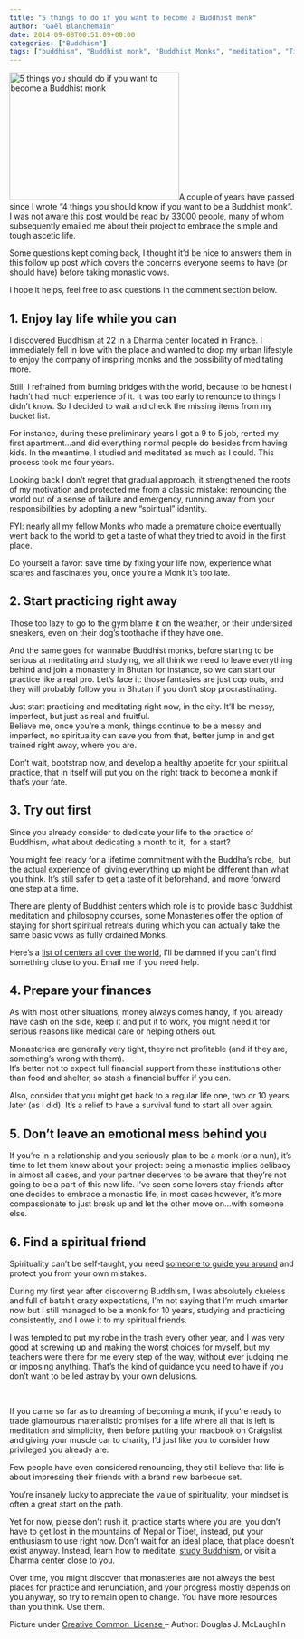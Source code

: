 ```yaml
---
title: "5 things to do if you want to become a Buddhist monk"
author: "Gaël Blanchemain"
date: 2014-09-08T00:51:09+00:00
categories: ["Buddhism"]
tags: ["buddhism", "Buddhist monk", "Buddhist Monks", "meditation", "Tibetan"]
---
```

<img class="alignleft size-medium wp-image-8534" src="http://www.gr0wing.com/wp-content/uploads/2014/09/5-things-you-should-do-if-you-want-to-become-a-Buddhist-monk-300x225.jpg" alt="5 things you should do if you want to become a Buddhist monk" width="300" height="225" srcset="https://www.gr0wing.com/wp-content/uploads/2014/09/5-things-you-should-do-if-you-want-to-become-a-Buddhist-monk-300x225.jpg 300w, https://www.gr0wing.com/wp-content/uploads/2014/09/5-things-you-should-do-if-you-want-to-become-a-Buddhist-monk-150x112.jpg 150w, https://www.gr0wing.com/wp-content/uploads/2014/09/5-things-you-should-do-if-you-want-to-become-a-Buddhist-monk.jpg 1024w" sizes="(max-width: 300px) 100vw, 300px" />A couple of years have passed since I wrote &#8220;4 things you should know if you want to be a Buddhist monk&#8221;. I was not aware this post would be read by 33000 people, many of whom subsequently emailed me about their project to embrace the simple and tough ascetic life.

Some questions kept coming back, I thought it&#8217;d be nice to answers them in this follow up post which covers the concerns everyone seems to have (or should have) before taking monastic vows.

I hope it helps, feel free to ask questions in the comment section below.

## 1. Enjoy lay life while you can

I discovered Buddhism at 22 in a Dharma center located in France. I immediately fell in love with the place and wanted to drop my urban lifestyle to enjoy the company of inspiring monks and the possibility of meditating more.

Still, I refrained from burning bridges with the world, because to be honest I hadn&#8217;t had much experience of it. It was too early to renounce to things I didn&#8217;t know. So I decided to wait and check the missing items from my bucket list.

For instance, during these preliminary years I got a 9 to 5 job, rented my first apartment&#8230;and did everything normal people do besides from having kids. In the meantime, I studied and meditated as much as I could. This process took me four years.

Looking back I don&#8217;t regret that gradual approach, it strengthened the roots of my motivation and protected me from a classic mistake: renouncing the world out of a sense of failure and emergency, running away from your responsibilities by adopting a new &#8220;spiritual&#8221; identity.

FYI: nearly all my fellow Monks who made a premature choice eventually went back to the world to get a taste of what they tried to avoid in the first place.

Do yourself a favor: save time by fixing your life now, experience what scares and fascinates you, once you&#8217;re a Monk it&#8217;s too late.

## 2. Start practicing right away

Those too lazy to go to the gym blame it on the weather, or their undersized sneakers, even on their dog&#8217;s toothache if they have one.

And the same goes for wannabe Buddhist monks, before starting to be serious at meditating and studying, we all think we need to leave everything behind and join a monastery in Bhutan for instance, so we can start our practice like a real pro. Let&#8217;s face it: those fantasies are just cop outs, and they will probably follow you in Bhutan if you don&#8217;t stop procrastinating.

Just start practicing and meditating right now, in the city. It&#8217;ll be messy, imperfect, but just as real and fruitful.  
Believe me, once you&#8217;re a monk, things continue to be a messy and imperfect, no spirituality can save you from that, better jump in and get trained right away, where you are.

Don&#8217;t wait, bootstrap now, and develop a healthy appetite for your spiritual practice, that in itself will put you on the right track to become a monk if that&#8217;s your fate.

## 3. Try out first

Since you already consider to dedicate your life to the practice of Buddhism, what about dedicating a month to it,  for a start?

You might feel ready for a lifetime commitment with the Buddha&#8217;s robe,  but the actual experience of  giving everything up might be different than what you think. It&#8217;s still safer to get a taste of it beforehand, and move forward one step at a time.

There are plenty of Buddhist centers which role is to provide basic Buddhist meditation and philosophy courses, some Monasteries offer the option of staying for short spiritual retreats during which you can actually take the same basic vows as fully ordained Monks.

Here&#8217;s a <a href="http://www.buddhanet.info/wbd/" target="_blank">list of centers all over the world</a>, I&#8217;ll be damned if you can&#8217;t find something close to you. Email me if you need help.

## 4. Prepare your finances

As with most other situations, money always comes handy, if you already have cash on the side, keep it and put it to work, you might need it for serious reasons like medical care or helping others out.

Monasteries are generally very tight, they&#8217;re not profitable (and if they are, something&#8217;s wrong with them).  
It&#8217;s better not to expect full financial support from these institutions other than food and shelter, so stash a financial buffer if you can.

Also, consider that you might get back to a regular life one, two or 10 years later (as I did). It&#8217;s a relief to have a survival fund to start all over again.

## 5. Don&#8217;t leave an emotional mess behind you

If you&#8217;re in a relationship and you seriously plan to be a monk (or a nun), it&#8217;s time to let them know about your project: being a monastic implies celibacy in almost all cases, and your partner deserves to be aware that they&#8217;re not going to be a part of this new life. I&#8217;ve seen some lovers stay friends after one decides to embrace a monastic life, in most cases however, it&#8217;s more compassionate to just break up and let the other move on…with someone else.

## 6. Find a spiritual friend

Spirituality can&#8217;t be self-taught, you need <a title="How to choose a spiritual master" href="http://www.gr0wing.com/how-to-choose-a-spiritual-master/" target="_blank">someone to guide you around</a> and protect you from your own mistakes.

During my first year after discovering Buddhism, I was absolutely clueless and full of batshit crazy expectations, I&#8217;m not saying that I&#8217;m much smarter now but I still managed to be a monk for 10 years, studying and practicing consistently, and I owe it to my spiritual friends.

I was tempted to put my robe in the trash every other year, and I was very good at screwing up and making the worst choices for myself, but my teachers were there for me every step of the way, without ever judging me or imposing anything. That&#8217;s the kind of guidance you need to have if you don&#8217;t want to be led astray by your own delusions.

&nbsp;

If you came so far as to dreaming of becoming a monk, if you&#8217;re ready to trade glamourous materialistic promises for a life where all that is left is meditation and simplicity, then before putting your macbook on Craigslist and giving your muscle car to charity, I&#8217;d just like you to consider how privileged you already are.

Few people have even considered renouncing, they still believe that life is about impressing their friends with a brand new barbecue set.

You&#8217;re insanely lucky to appreciate the value of spirituality, your mindset is often a great start on the path.

Yet for now, please don&#8217;t rush it, practice starts where you are, you don&#8217;t have to get lost in the mountains of Nepal or Tibet, instead, put your enthusiasm to use right now. Don&#8217;t wait for an ideal place, that place doesn&#8217;t exist anyway. Instead, learn how to meditate, [study Buddhism][1], or visit a Dharma center close to you.

Over time, you might discover that monasteries are not always the best places for practice and renunciation, and your progress mostly depends on you anyway, so try to remain open to change. You have more resources than you think. Use them.

Picture under <a href="http://creativecommons.org/licenses/by/2.5/" target="_blank">Creative Common  License </a>&#8211; Author: Douglas J. McLaughlin

 [1]: http://www.gr0wing.com/buddhism-absolute-beginners-tutorial
